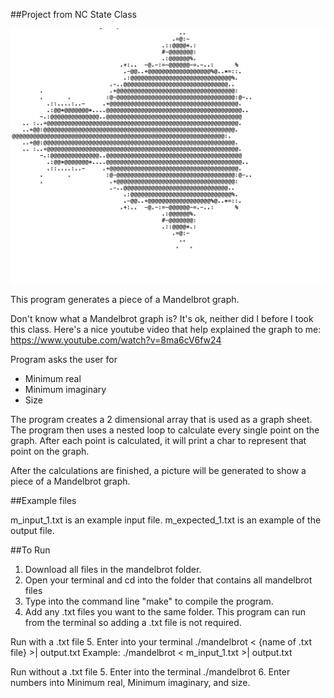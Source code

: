 ##Project from NC State Class

![alt tag](https://github.com/btyy77c/C-language/blob/master/mandelbrot/example.jpg)

This program generates a piece of a Mandelbrot graph. 

Don't know what a Mandelbrot graph is?  It's ok, neither did I before I took this class.  Here's a nice youtube video that help explained the graph to me:  
https://www.youtube.com/watch?v=8ma6cV6fw24


Program asks the user for 
   - Minimum real
   - Minimum imaginary
   - Size

The program creates a 2 dimensional array that is used as a graph sheet.  The program then uses a nested loop to calculate every single point on the graph.  After each point is calculated, it will print a char to represent that point on the graph. 

After the calculations are finished, a picture will be generated to show a piece of a Mandelbrot graph. 

##Example files

m_input_1.txt is an example input file. 
m_expected_1.txt is an example of the output file.

##To Run
   1. Download all files in the mandelbrot folder.
   2. Open your terminal and cd into the folder that contains all mandelbrot files
   3. Type into the command line "make" to compile the program.
   4. Add any .txt files you want to the same folder.  This program can run from the terminal so adding a .txt file is not required.

   Run with a .txt file
   5. Enter into your terminal ./mandelbrot < {name of .txt file} >| output.txt
   Example: ./mandelbrot < m_input_1.txt >| output.txt

   Run without a .txt file
   5. Enter into the terminal ./mandelbrot
   6. Enter numbers into Minimum real, Minimum imaginary, and size.
